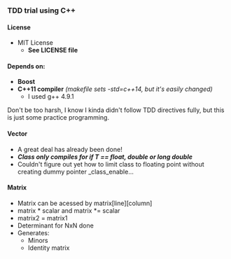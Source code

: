 ### TDD trial using C++

#### License
- MIT License
   - **See LICENSE file**

#### Depends on:
- **Boost**
- **C++11 compiler** *(makefile sets -std=c++14, but it's easily changed)*
  - I used g++ 4.9.1

Don't be too harsh, I know I kinda didn't follow TDD directives fully, but this is just some practice programming.

#### Vector
- A great deal has already been done!
- ***Class only compiles for if T == float, double or long double***
- Couldn't figure out yet how to limit class to floating point without creating dummy pointer _class_enable...

#### Matrix
- Matrix can be acessed by matrix[line][column]
- matrix * scalar and matrix *= scalar
- matrix2 = matrix1
- Determinant for NxN done
- Generates:
    - Minors
    - Identity matrix
